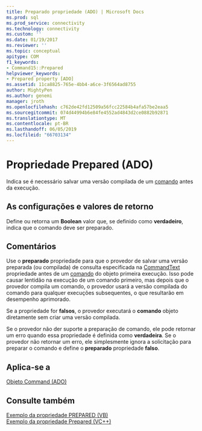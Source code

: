 ```yaml
---
title: Preparado propriedade (ADO) | Microsoft Docs
ms.prod: sql
ms.prod_service: connectivity
ms.technology: connectivity
ms.custom: ''
ms.date: 01/19/2017
ms.reviewer: ''
ms.topic: conceptual
apitype: COM
f1_keywords:
- Command15::Prepared
helpviewer_keywords:
- Prepared property [ADO]
ms.assetid: 11ca8825-765e-4bb4-a6ce-3f6564ad8755
author: MightyPen
ms.author: genemi
manager: jroth
ms.openlocfilehash: c762de42fd12509a56fcc22584b4afa57be2eaa5
ms.sourcegitcommit: 074d44994b6e84fe4552ad4843d2ce0882b92871
ms.translationtype: MT
ms.contentlocale: pt-BR
ms.lasthandoff: 06/05/2019
ms.locfileid: "66703134"
---
```

# <a name="prepared-property-ado"></a>Propriedade Prepared (ADO)
Indica se é necessário salvar uma versão compilada de um [comando](../../../ado/reference/ado-api/command-object-ado.md) antes da execução.  
  
## <a name="settings-and-return-values"></a>As configurações e valores de retorno  
 Define ou retorna um **Boolean** valor que, se definido como **verdadeiro**, indica que o comando deve ser preparado.  
  
## <a name="remarks"></a>Comentários  
 Use o **preparado** propriedade para que o provedor de salvar uma versão preparada (ou compilada) de consulta especificada na [CommandText](../../../ado/reference/ado-api/commandtext-property-ado.md) propriedade antes de um [comando](../../../ado/reference/ado-api/command-object-ado.md) do objeto primeira execução. Isso pode causar lentidão na execução de um comando primeiro, mas depois que o provedor compila um comando, o provedor usará a versão compilada do comando para qualquer execuções subsequentes, o que resultarão em desempenho aprimorado.  
  
 Se a propriedade for **falsos**, o provedor executará o **comando** objeto diretamente sem criar uma versão compilada.  
  
 Se o provedor não der suporte a preparação de comando, ele pode retornar um erro quando essa propriedade é definida como **verdadeira**. Se o provedor não retornar um erro, ele simplesmente ignora a solicitação para preparar o comando e define o **preparado** propriedade **falso**.  
  
## <a name="applies-to"></a>Aplica-se a  
 [Objeto Command (ADO)](../../../ado/reference/ado-api/command-object-ado.md)  
  
## <a name="see-also"></a>Consulte também  
 [Exemplo da propriedade PREPARED (VB)](../../../ado/reference/ado-api/prepared-property-example-vb.md)   
 [Exemplo da propriedade Prepared (VC++)](../../../ado/reference/ado-api/prepared-property-example-vc.md)   

